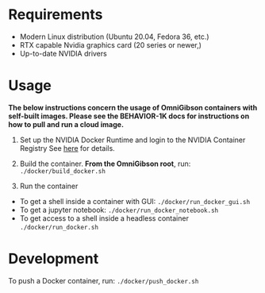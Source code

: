 # Requirements

- Modern Linux distribution (Ubuntu 20.04, Fedora 36, etc.)
- RTX capable Nvidia graphics card (20 series or newer,)
- Up-to-date NVIDIA drivers

# Usage

**The below instructions concern the usage of OmniGibson containers with self-built images. Please see the BEHAVIOR-1K docs for instructions on how to pull and run a cloud image.**

1. Set up the NVIDIA Docker Runtime and login to the NVIDIA Container Registry
See [here](https://www.pugetsystems.com/labs/hpc/how-to-setup-nvidia-docker-and-ngc-registry-on-your-workstation-part-4-accessing-the-ngc-registry-1115/) for details.

2. Build the container. **From the OmniGibson root**, run: `./docker/build_docker.sh`

3. Run the container
* To get a shell inside a container with GUI: `./docker/run_docker_gui.sh`
* To get a jupyter notebook: `./docker/run_docker_notebook.sh`
* To get access to a shell inside a headless container `./docker/run_docker.sh`

# Development
To push a Docker container, run: `./docker/push_docker.sh`